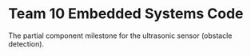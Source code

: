 # Team 10 Embedded Systems Code

The partial component milestone for the ultrasonic sensor (obstacle detection).
